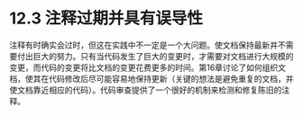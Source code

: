 # 12.3 注释过期并具有误导性

注释有时确实会过时，但这在实践中不一定是一个大问题。使文档保持最新并不需要付出巨大的努力。只有当代码发生了巨大的变更时，才需要对文档进行大规模的变更，而代码的变更将比文档的变更花费更多的时间。第16章讨论了如何组织文档，使其在代码修改后尽可能容易地保持更新（关键的想法是避免重复的文档，并使文档靠近相应的代码）。代码审查提供了一个很好的机制来检测和修复陈旧的注释。
